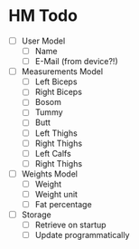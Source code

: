 # HM Todo
- [ ] User Model
  - [ ] Name
  - [ ] E-Mail (from device?!)
- [ ] Measurements Model
  - [ ] Left Biceps
  - [ ] Right Biceps
  - [ ] Bosom
  - [ ] Tummy
  - [ ] Butt
  - [ ] Left Thighs
  - [ ] Right Thighs
  - [ ] Left Calfs
  - [ ] Right Thighs
- [ ] Weights Model
  - [ ] Weight
  - [ ] Weight unit
  - [ ] Fat percentage
- [ ] Storage
  - [ ] Retrieve on startup
  - [ ] Update programmatically
